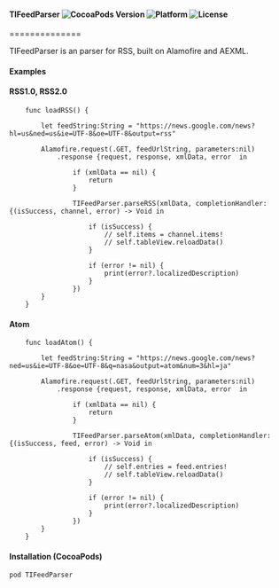 #### TIFeedParser ![CocoaPods Version](https://img.shields.io/cocoapods/v/TIFeedParser.svg?style=flat) ![Platform](https://img.shields.io/cocoapods/p/TIFeedParser.svg?style=flat) ![License](https://img.shields.io/cocoapods/l/TIFeedParser.svg?style=flat)
==============

TIFeedParser is an parser for RSS, built on Alamofire and AEXML.


#### Examples

#### RSS1.0, RSS2.0
```
    func loadRSS() {
        
        let feedString:String = "https://news.google.com/news?hl=us&ned=us&ie=UTF-8&oe=UTF-8&output=rss"

        Alamofire.request(.GET, feedUrlString, parameters:nil)
            .response {request, response, xmlData, error  in
                
                if (xmlData == nil) {
                    return
                }
                
                TIFeedParser.parseRSS(xmlData, completionHandler: {(isSuccess, channel, error) -> Void in
                    
                    if (isSuccess) {
                        // self.items = channel.items!
                        // self.tableView.reloadData()
                    }
                    
                    if (error != nil) {
                        print(error?.localizedDescription)
                    }
                })
        }
    }
```

#### Atom
```
	func loadAtom() {
        
        let feedString:String = "https://news.google.com/news?ned=us&ie=UTF-8&oe=UTF-8&q=nasa&output=atom&num=3&hl=ja"
        
        Alamofire.request(.GET, feedUrlString, parameters:nil)
            .response {request, response, xmlData, error  in
                
                if (xmlData == nil) {
                    return
                }
                
                TIFeedParser.parseAtom(xmlData, completionHandler: {(isSuccess, feed, error) -> Void in
                    
                    if (isSuccess) {
                        // self.entries = feed.entries!
                        // self.tableView.reloadData()
                    }
                    
                    if (error != nil) {
                        print(error?.localizedDescription)
                    }
                })
        }
    }
```

#### Installation (CocoaPods)
`pod TIFeedParser`
